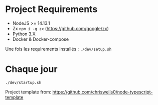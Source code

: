 

# Project Requirements

* NodeJS >= 14.13.1
* Zx `npm i -g zx` (https://github.com/google/zx)
* Python 3.X
* Docker & Docker-compose


Une fois les requirements installés : `./dev/setup.sh`

# Chaque jour
`./dev/startup.sh`



Project template from: https://github.com/chriswells0/node-typescript-template
